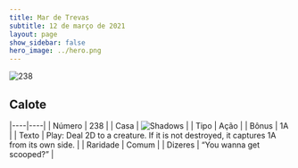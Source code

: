 ```yaml
---
title: Mar de Trevas
subtitle: 12 de março de 2021
layout: page
show_sidebar: false
hero_image: ../hero.png
---
```


![238](https://cdn.keyforgegame.com/media/card_front/pt/496_238_4FM5883V26GW_pt.png)

## Calote

|----|----|
| Número | 238 |
| Casa | ![Shadows](https://archonarcana.com/images/thumb/e/ee/Shadows.png/22px-Shadows.png "Sombras") |
| Tipo | Ação |
| Bônus | 1A |
| Texto | Play: Deal 2D to a creature. If it is not destroyed, it captures 1A from its own side. |
| Raridade | Comum |
| Dizeres | “You wanna get scooped?” |

